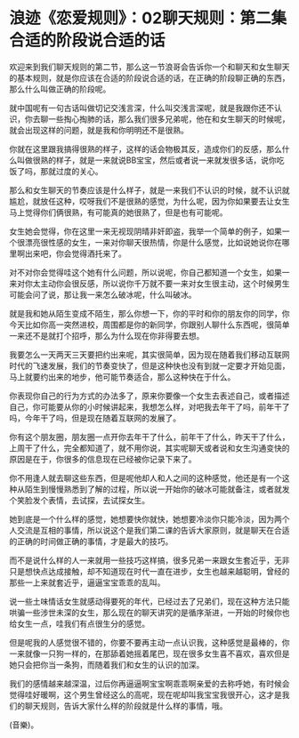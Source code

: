 # 浪迹《恋爱规则》：02聊天规则：第二集合适的阶段说合适的话

欢迎来到我们聊天规则的第二节，那么这一节浪哥会告诉你一个和聊天和女生聊天的基本规则，就是你应该在合适的阶段说合适的话，在正确的阶段聊正确的东西，那么什么叫做正确的阶段呢。

就中国呢有一句古话叫做切记交浅言深，什么叫交浅言深呢，就是我跟你还不认识，你去聊一些掏心掏肺的话，那么我们很多兄弟呢，他在和女生聊天的时候呢，就会出现这样的问题，就是我和你明明还不是很熟。

你就在这里跟我搞得很熟的样子，这样的话会物极其反，造成你们的反感，那么什么叫做很熟的样子，就是一来就说BB宝宝，然后或者说一来就发很多话，说你吃饭了吗，那就过度的关心。

那么和女生聊天的节奏应该是什么样子，就是一来我们不认识的时候，就不认识就尴尬，就放任这种，哎呀我们不是很熟的感觉，为什么呢，因为你如果要去让女生马上觉得你们俩很熟，有可能真的她很熟了，但是也有可能呢。

女生她会觉得，你在这里一来无视现阴晴非奸即盗，我举一个简单的例子，如果一个很漂亮很性感的女生，一来对你聊天很热情，你是什么感觉，比如说她说你在哪里啊出来吧，你会觉得酒托来了。

对不对你会觉得哇这个她有什么问题，所以说呢，你自己都知道一个女生，如果一来对你太主动你会很反感，所以说你千万就不要一来对女生很主动，这个时候男生可能会问了说，那让我一来怎么破冰呢，什么叫破冰。

就是我和她从陌生变成不陌生，那么你想一下，你的平时和你的朋友你的同学，你今天比如你高一突然进校，周围都是你的新同学，你跟别人聊什么东西呢，很简单一来还不是就打个招呼，那么为什么现在你非得要去想。

我要怎么一天两天三天要把约出来呢，其实很简单，因为现在随着我们移动互联网时代的飞速发展，我们的节奏变快了，但是这种快也没有到就一定要才开始见面，马上就要约出来的地步，他可能节奏适合，那么这种快在于什么。

你表现你自己的行为方式的办法多了，原来你要像一个女生去表述自己，或者描述自己，你可能要从你的小时候讲起来，我想怎么样，对吧我去年干了吗，前年干了吗，今年干了吗，但是现在随着互联网的发展了。

你有这个朋友圈，朋友圈一点开你去年干了什么，前年干了什么，昨天干了什么，上周干了什么，完全都知道了，就不用你说，其实呢聊天或者说和女生沟通变快的原因是在于，你很多的信息现在已经被你记录下来了。

你不用逢人就去聊这些东西，但是呢他却人和人之间的这种感觉，他还是有一个这种从陌生到慢慢熟悉到了解的过程，所以说一开始你的破冰可能就备注，或者就发个笑脸发个表情，去试探，去试探女生。

她到底是一个什么样的感觉，她想要快你就快，她想要冷淡你只能冷淡，因为两个人交流是互相的事情，所以说这个是我们第二课的告诉大家原则，就是聊天在合适的正确的时间做正确的事情，才是最大的技巧。

而不是说什么样的人一来就用一些技巧这样搞，很多兄弟一来跟女生套近乎，无非只是想快点达成接触，却不知道现在时代一直在进步，女生也越来越聪明，曾经的那些一上来就套近乎，逼逼宝宝乖乖的乱叫。

说一些土味情话女生就感动得要死的年代，已经过去了兄弟们，现在这种方法只能哄骗一些涉世未深的女生，那么现在的聊天讲究的是循序渐进，一开始的时候你也给女生一点，哇我们有点很生分的感觉。

但是呢我的人感觉很不错的，你要不要再主动一点认识我，这种感觉是最棒的，你一来就像一只狗一样的，在那舔着她摇着尾巴，现在很多女生喜不喜欢，喜欢但是她只会把你当一条狗，而随着我们和女生的认识的加深。

我们的感情越来越深温，过后你再逼逼啊宝宝啊乖乖啊亲爱的去称呼她，有时候会觉得哇好暖啊，这个男生曾经这么的高呢，现在呢却叫我宝宝我很开心，这才是我们的聊天规则，告诉大家什么样的阶段就是什么样的事情，哦。

(音樂)。